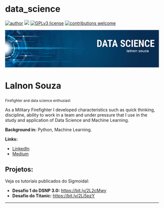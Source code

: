 # data_science

[![author](https://img.shields.io/badge/author-carlosfab-red.svg)](https://www.linkedin.com/in/carlosfab) [![](https://img.shields.io/badge/python-3.7+-blue.svg)](https://www.python.org/downloads/release/python-365/) [![GPLv3 license](https://img.shields.io/badge/License-GPLv3-blue.svg)](http://perso.crans.org/besson/LICENSE.html) [![contributions welcome](https://img.shields.io/badge/contributions-welcome-brightgreen.svg?style=flat)](https://github.com/carlosfab/data_science/issues)

<p align="center">
  <img src="banner.png" >
</p>

# Lalnon Souza
<sub>Firefighter and data science enthusiast</sub>

As a Military Firefighter I developed characteristics such as quick thinking, discipline, ability to work in a team and under pressure that I use in the study and application of Data Science and Machine Learning.

**Background in:** Python, Machine Learning.

**Links:**
* [LinkedIn](https://www.linkedin.com/in/lalnonsouza)
* [Medium](https://www.medium.com)


## Projetos:
Veja os tutoriais publicados do Sigmoidal:

* **Desafio 1 do DSNP 3.0:** https://bit.ly/2L2cMwy
* **Desafio do Titanic:** https://bit.ly/2Li5pzY

---




